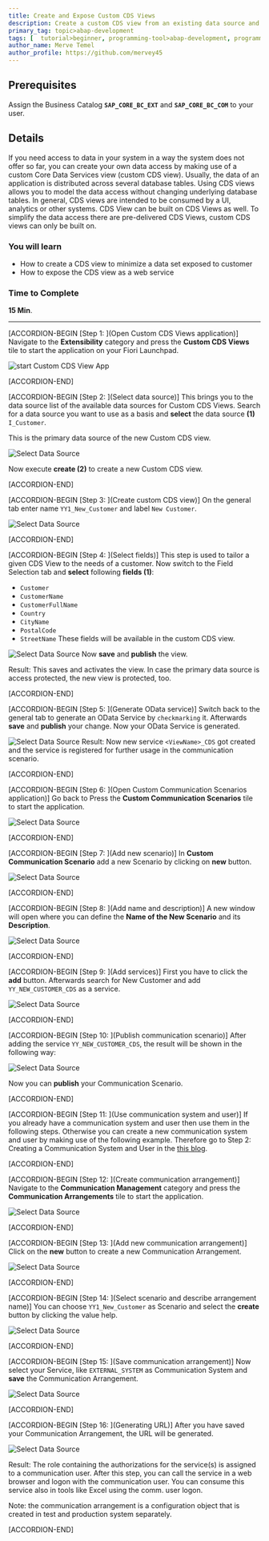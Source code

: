 ```yaml
---
title: Create and Expose Custom CDS Views  
description: Create a custom CDS view from an existing data source and expose it as a Web Service.
primary_tag: topic>abap-development
tags: [  tutorial>beginner, programming-tool>abap-development, programming-tool>abap-extensibility]
author_name: Merve Temel
author_profile: https://github.com/mervey45
---
```


## Prerequisites  
Assign the Business Catalog **`SAP_CORE_BC_EXT`** and **`SAP_CORE_BC_COM`** to your user.


## Details
If you need access to data in your system in a way the system does not offer so far, you can create your own data access by making use of a custom Core Data Services view (custom CDS view). Usually, the data of an application is distributed across several database tables. Using CDS views allows you to model the data access without changing underlying database tables. In general, CDS views are intended to be consumed by a UI, analytics or other systems. CDS View can be built on CDS Views as well. To simplify the data access there are pre-delivered CDS Views, custom CDS views can only be built on.

### You will learn  
- How to create a CDS view to minimize a data set exposed to customer
- How to expose the CDS view as a web service

### Time to Complete
**15 Min**.

---

[ACCORDION-BEGIN [Step 1: ](Open Custom CDS Views application)]
Navigate to the **Extensibility** category and press the **Custom CDS Views** tile to start the application on your Fiori Launchpad.

![start Custom CDS View App](ExtensibilityFLP1-1.png)


[ACCORDION-END]

[ACCORDION-BEGIN [Step 2: ](Select data source)]
This brings you to the data source list of the available data sources for Custom CDS Views.
Search for a data source you want to use as a basis and **select** the data source **(1)** `I_Customer`.

This is the primary data source of the new Custom CDS view.

![Select Data Source](dataSourceList2-0.png)

Now execute **create (2)** to create a new Custom CDS view.


[ACCORDION-END]

[ACCORDION-BEGIN [Step 3: ](Create custom CDS view)]
On the general tab enter name `YY1_New_Customer` and label `New Customer`.

![Select Data Source](createCustomCDSView1-0.png)


[ACCORDION-END]

[ACCORDION-BEGIN [Step 4: ](Select fields)]
This step is used to tailor a given CDS View to the needs of a customer.
Now switch to the Field Selection tab and **select** following **fields (1)**:
- `Customer`
- `CustomerName`
- `CustomerFullName`
- `Country`
- `CityName`
- `PostalCode`
- `StreetName`
These fields will be available in the custom CDS view.

![Select Data Source](publish2.png)
Now **save** and **publish** the view.

Result:
This saves and activates the view.
In case the primary data source is access protected, the new view is protected, too.


[ACCORDION-END]

[ACCORDION-BEGIN [Step 5: ](Generate OData service)]
Switch back to the general tab to generate an OData Service by `checkmarking` it.
Afterwards **save** and **publish** your change. Now your OData Service is generated.

![Select Data Source](odataservice.png)
Result:
Now new service `<ViewName>_CDS` got created and the service is registered for further usage in the communication scenario.


[ACCORDION-END]

[ACCORDION-BEGIN [Step 6: ](Open Custom Communication Scenarios application)]
Go back to Press the **Custom Communication Scenarios** tile to start the application.

![Select Data Source](ExtensibilityFLP2-1.png)

[ACCORDION-END]

[ACCORDION-BEGIN [Step 7: ](Add new scenario)]
In **Custom Communication Scenario** add a new Scenario by clicking on **new** button.

![Select Data Source](new.png)


[ACCORDION-END]

[ACCORDION-BEGIN [Step 8: ](Add name and description)]
A new window will open where you can define the **Name of the New Scenario** and its **Description**.

![Select Data Source](newname.png)


[ACCORDION-END]

[ACCORDION-BEGIN [Step 9: ](Add services)]
First you have to click the **add** button. Afterwards search for New Customer and add `YY_NEW_CUSTOMER_CDS` as a service.

![Select Data Source](service.png)


[ACCORDION-END]

[ACCORDION-BEGIN [Step 10: ](Publish communication scenario)]
After adding the service `YY_NEW_CUSTOMER_CDS`, the result will be shown in the following way:

![Select Data Source](service2.png)

Now you can **publish** your Communication Scenario.


[ACCORDION-END]

[ACCORDION-BEGIN [Step 11: ](Use communication system and user)]
If you already have a communication system and user then use them in the following steps.
Otherwise you can create a new communication system and user by making use of the following example.
Therefore go to Step 2: Creating a Communication System and User in the [this blog](https://blogs.sap.com/2017/05/17/part-viii-custom-business-object-exposure-as-external-web-service-bonus-plan/).


[ACCORDION-END]

[ACCORDION-BEGIN [Step 12: ](Create communication arrangement)]
Navigate to the **Communication Management** category and press the **Communication Arrangements** tile to start the application.

![Select Data Source](arrangement.png)

[ACCORDION-END]

[ACCORDION-BEGIN [Step 13: ](Add new communication arrangement)]
Click on the **new** button to create a new Communication Arrangement.

![Select Data Source](maintain.png)

[ACCORDION-END]

[ACCORDION-BEGIN [Step 14: ](Select scenario and describe arrangement name)]
You can choose `YY1_New_Customer` as Scenario and select the **create** button by clicking the value help.

![Select Data Source](arrangementnewcustomer.png)

[ACCORDION-END]


[ACCORDION-BEGIN [Step 15: ](Save communication arrangement)]
Now select your Service, like `EXTERNAL_SYSTEM` as Communication System and **save** the Communication Arrangement.

![Select Data Source](save.png)

[ACCORDION-END]

[ACCORDION-BEGIN [Step 16: ](Generating URL)]
After you have saved your Communication Arrangement, the URL will be generated.

![Select Data Source](odata.png)

Result:
The role containing the authorizations for the service(s) is assigned to a communication user. After this step, you can call the service in a web browser and logon with the communication user. You can consume this service also in tools like Excel using the comm. user logon.

Note: the communication arrangement is a configuration object that is created in test and production system separately.


[ACCORDION-END]
